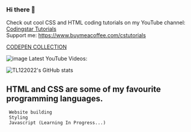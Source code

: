 ### Hi there 👋

Check out cool CSS and HTML coding tutorials on my YouTube channel: [Codingstar Tutorials](https://www.youtube.com/@CodingstarTutorials) <br>
Support me: https://www.buymeacoffee.com/cstutorials

[CODEPEN COLLECTION](https://codepen.io/collection/gYGjEB)

![image](https://user-images.githubusercontent.com/101867993/202100945-38efbcdb-410a-44fc-8c39-f2f0d6558738.png)
Latest YouTube Videos: <br>

<!-- BEGIN YOUTUBE-CARDS -->
<!-- END YOUTUBE-CARDS -->


 <a> <img alt = "TL122022's GitHub stats" src="https://readme-typing-svg.herokuapp.com?font=rubik&color=ADBAC7&center=true&vCenter=true&lines=I+am+a+coder;I+am+a+creator;I+am+a+designer"></a>

 ## HTML and CSS are some of my favourite programming languages.

```
 Website building
 Styling
 Javascript (Learning In Progress...)
```
